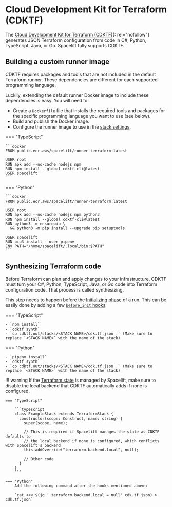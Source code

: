 # Cloud Development Kit for Terraform (CDKTF)

The [Cloud Development Kit for Terraform (CDKTF)](https://www.terraform.io/cdktf){: rel="nofollow"} generates JSON Terraform configuration from code in C#, Python, TypeScript, Java, or Go. Spacelift fully supports CDKTF.

## Building a custom runner image

CDKTF requires packages and tools that are not included in the default Terraform runner. These dependencies are different for each supported programming language.

Luckily, extending the default runner Docker image to include these dependencies is easy. You will need to:

- Create a `Dockerfile` file that installs the required tools and packages for the specific programming language you want to use (see below).
- Build and publish the Docker image.
- Configure the runner image to use in the [stack settings](../../concepts/stack/stack-settings.md#runner-image).

=== "TypeScript"

    ```docker
    FROM public.ecr.aws/spacelift/runner-terraform:latest

    USER root
    RUN apk add --no-cache nodejs npm
    RUN npm install --global cdktf-cli@latest
    USER spacelift
    ```

=== "Python"

    ```docker
    FROM public.ecr.aws/spacelift/runner-terraform:latest

    USER root
    RUN apk add --no-cache nodejs npm python3
    RUN npm install --global cdktf-cli@latest
    RUN python3 -m ensurepip \
      && python3 -m pip install --upgrade pip setuptools

    USER spacelift
    RUN pip3 install --user pipenv
    ENV PATH="/home/spacelift/.local/bin:$PATH"
    ```

## Synthesizing Terraform code

Before Terraform can plan and apply changes to your infrastructure, CDKTF must turn your C#, Python, TypeScript, Java, or Go code into Terraform configuration code. That process is called synthesizing.

This step needs to happen before the [Initializing phase](../../concepts/run/README.md#initializing) of a run. This can be easily done by adding a few [`before_init` hooks](../../concepts/stack/stack-settings.md#customizing-workflow):

=== "TypeScript"

    - `npm install`
    - `cdktf synth`
    - `cp cdktf.out/stacks/<STACK NAME>/cdk.tf.json .` (Make sure to replace `<STACK NAME>` with the name of the stack)

=== "Python"

    - `pipenv install`
    - `cdktf synth`
    - `cp cdktf.out/stacks/<STACK NAME>/cdk.tf.json .` (Make sure to replace `<STACK NAME>` with the name of the stack)

!!! warning
    If the [Terraform state](./state-management.md) is managed by Spacelift, make sure to disable the local backend that CDKTF automatically adds if none is configured.

    === "TypeScript"

        ```typescript
        class ExampleStack extends TerraformStack {
          constructor(scope: Construct, name: string) {
            super(scope, name);

            // This is required if Spacelift manages the state as CDKTF defaults to
            // the local backend if none is configured, which conflicts with Spacelift's backend
            this.addOverride("terraform.backend.local", null);

            // Other code
          }
        }
        ```

    === "Python"
        Add the following command after the hooks mentioned above:

        `cat <<< $(jq '.terraform.backend.local = null' cdk.tf.json) > cdk.tf.json`
